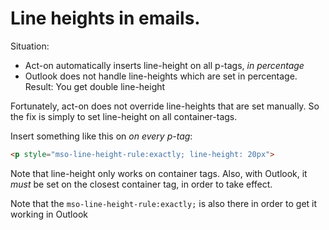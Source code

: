 
# Line heights in emails.

Situation:

- Act-on automatically inserts line-height on all p-tags, *in percentage*
- Outlook does not handle line-heights which are set in percentage. Result: You get double line-height

Fortunately, act-on does not override line-heights that are set manually.
So the fix is simply to set line-height on all container-tags.

Insert something like this on *on every p-tag*:

```html
<p style="mso-line-height-rule:exactly; line-height: 20px">
```

Note that line-height only works on container tags.
Also, with Outlook, it *must* be set on the closest container tag, in order to take effect.

Note that the `mso-line-height-rule:exactly;` is also there in order to get it working in Outlook

